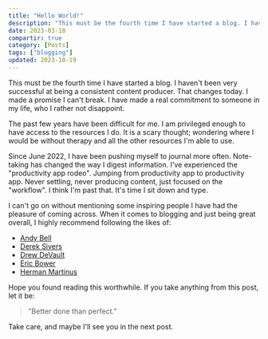 ```yaml
---
title: "Hello World!"
description: "This must be the fourth time I have started a blog. I haven't been very successful at being a consistent content producer. That changes today."
date: 2023-03-18
compartir: true
category: [Posts]
tags: ["blogging"]
updated: 2023-10-19
---
```

This must be the fourth time I have started a blog. I haven't been very successful at being a consistent content producer. That changes today. I made a promise I can't break. I have made a real commitment to someone in my life, who I rather not disappoint.

The past few years have been difficult for me. I am privileged enough to have access to the resources I do. It is a scary thought; wondering where I would be without therapy and all the other resources I'm able to use.

Since June 2022, I have been pushing myself to journal more often. Note-taking has changed the way I digest information. I've experienced the "productivity app rodeo". Jumping from productivity app to productivity app. Never settling, never producing content, just focused on the "workflow". I think I'm past that. It's time I sit down and type.

I can't go on without mentioning some inspiring people I have had the pleasure of coming across. When it comes to blogging and just being great overall, I highly recommend following the likes of:

* [Andy Bell](https://andy-bell.co.uk/)
* [Derek Sivers](https://sive.rs/)
* [Drew DeVault](https://drewdevault.com/)
* [Eric Bower](https://erock.prose.sh/)
* [Herman Martinus](https://herman.bearblog.dev/)

Hope you found reading this worthwhile. If you take anything from this post, let it be:

> "Better done than perfect."

Take care, and maybe I'll see you in the next post.
